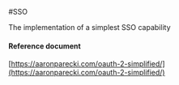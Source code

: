 #SSO

The implementation of a simplest SSO capability

#### Reference document

[https://aaronparecki.com/oauth-2-simplified/](https://aaronparecki.com/oauth-2-simplified/)


